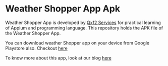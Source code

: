 # Weather Shopper App Apk
Weather Shopper App is developed by [Qxf2 Services](https://www.qxf2.com/?utm_source=weather-shopper-android-app&utm_medium=click&utm_campaign=From%20Github) for practical learning of Appium and programming language. This repository holds the APK file of the Weather Shopper App.

You can download weather Shopper app on your device from Google Playstore also. Checkout [here](https://play.google.com/store/apps/details?id=com.qxf2.weathershopper) 

To know more about this app, look at our blog [here](https://qxf2.com/blog/weather-shopper-learn-appium/)
